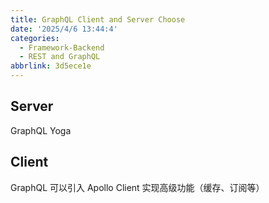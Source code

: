 ```yaml
---
title: GraphQL Client and Server Choose
date: '2025/4/6 13:44:4'
categories:
  - Framework-Backend
  - REST and GraphQL
abbrlink: 3d5ece1e
---
```

## Server 

GraphQL Yoga


## Client

GraphQL 可以引入 Apollo Client 实现高级功能（缓存、订阅等）